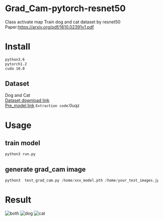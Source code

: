 # Grad_Cam-pytorch-resnet50
Class activate map 
Train dog and cat dataset by resnet50    
Paper:https://arxiv.org/pdf/1610.02391v1.pdf  
# Install 
```bash
python3.6  
pytorch1.2   
cuda 10.0  
```
## Dataset  
Dog and Cat  
[Dataset download link](https://download.microsoft.com/download/3/E/1/3E1C3F21-ECDB-4869-8368-6DEBA77B919F/kagglecatsanddogs_3367a.zip)  
[Pre_model link](https://pan.baidu.com/s/1nUE9_5fVXqRcp-mhDx6KKw) `Extraction code`:0uqz    
# Usage
## train model
```python
python3 run.py
```
## generate grad_cam image  
```python
python3  test_grad_cam.py /home/xxx_model.pth /home/your_test_images.jpg  
```
# Result
![both](https://github.com/daixiangzi/Grad_Cam-pytorch-resnet50/tree/master/example/both.png) ![dog](https://github.com/daixiangzi/Grad_Cam-pytorch-resnet50/tree/master/example/dog_last.jpg) ![cat](https://github.com/daixiangzi/Grad_Cam-pytorch-resnet50/tree/master/example/cat_last.jpg) 
